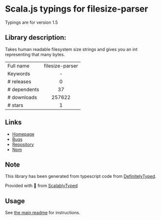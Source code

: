 
# Scala.js typings for filesize-parser

Typings are for version 1.5

## Library description:
Takes human readable filesystem size strings and gives you an int representing that many bytes.

|                    |                 |
| ------------------ | :-------------: |
| Full name          | filesize-parser |
| Keywords           | - |
| # releases         | 0 |
| # dependents       | 37 |
| # downloads        | 257622 |
| # stars            | 1 |

## Links
- [Homepage](https://github.com/patrickkettner/filesize-parser#readme)
- [Bugs](https://github.com/patrickkettner/filesize-parser/issues)
- [Repository](https://github.com/patrickkettner/filesize-parser)
- [Npm](https://www.npmjs.com/package/filesize-parser)
    


## Note
This library has been generated from typescript code from [DefinitelyTyped](https://definitelytyped.org).

Provided with :purple_heart: from [ScalablyTyped](https://github.com/oyvindberg/ScalablyTyped)

## Usage
See [the main readme](../../readme.md) for instructions.


